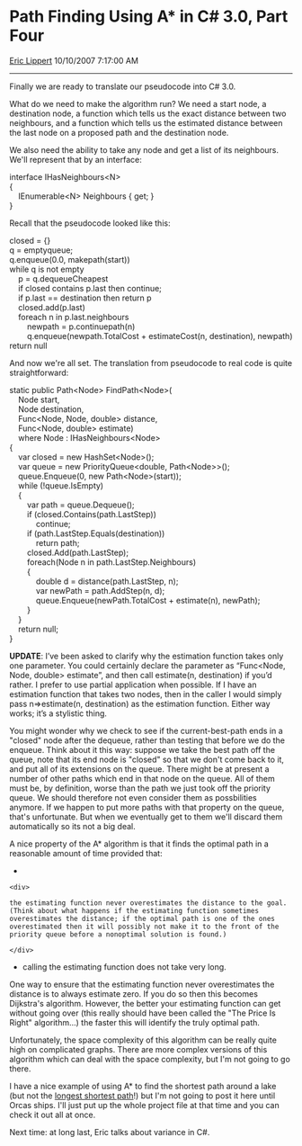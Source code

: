 <div id="page">

# Path Finding Using A\* in C\# 3.0, Part Four

[Eric Lippert](https://social.msdn.microsoft.com/profile/Eric%20Lippert) 10/10/2007 7:17:00 AM

-----

<div id="content">

<div class="mine">

Finally we are ready to translate our pseudocode into C\# 3.0. 

What do we need to make the algorithm run? We need a start node, a destination node, a function which tells us the exact distance between two neighbours, and a function which tells us the estimated distance between the last node on a proposed path and the destination node.

We also need the ability to take any node and get a list of its neighbours. We'll represent that by an interface:

<span class="code"> </span>

interface IHasNeighbours\<N\>   
{  
    IEnumerable\<N\> Neighbours { get; }  
}

Recall that the pseudocode looked like this:

<span class="code"> </span>

closed = {}  
q = emptyqueue;  
q.enqueue(0.0, makepath(start))  
while q is not empty  
    p = q.dequeueCheapest  
    if closed contains p.last then continue;  
    if p.last == destination then return p  
    closed.add(p.last)  
    foreach n in p.last.neighbours  
        newpath = p.continuepath(n)  
        q.enqueue(newpath.TotalCost + estimateCost(n, destination), newpath)  
return null

And now we're all set. The translation from pseudocode to real code is quite straightforward:

<span class="code"> </span>

static public Path\<Node\> FindPath\<Node\>(  
    Node start,  
    Node destination,  
    Func\<Node, Node, double\> distance,  
    Func\<Node, double\> estimate)  
    where Node : IHasNeighbours\<Node\>  
{  
    var closed = new HashSet\<Node\>();  
    var queue = new PriorityQueue\<double, Path\<Node\>\>();  
    queue.Enqueue(0, new Path\<Node\>(start));  
    while (\!queue.IsEmpty)  
    {  
        var path = queue.Dequeue();  
        if (closed.Contains(path.LastStep))  
            continue;  
        if (path.LastStep.Equals(destination))  
            return path;  
        closed.Add(path.LastStep);  
        foreach(Node n in path.LastStep.Neighbours)  
        {  
            double d = distance(path.LastStep, n);  
            var newPath = path.AddStep(n, d);  
            queue.Enqueue(newPath.TotalCost + estimate(n), newPath);  
        }  
    }  
    return null;  
}

**UPDATE**: I’ve been asked to clarify why the estimation function takes only one parameter. You could certainly declare the parameter as “Func\<Node, Node, double\> estimate”, and then call estimate(n, destination) if you’d rather. I prefer to use partial application when possible. If I have an estimation function that takes two nodes, then in the caller I would simply pass n=\>estimate(n, destination) as the estimation function. Either way works; it’s a stylistic thing.

You might wonder why we check to see if the current-best-path ends in a "closed" node after the dequeue, rather than testing that before we do the enqueue. Think about it this way: suppose we take the best path off the queue, note that its end node is "closed" so that we don't come back to it, and put all of its extensions on the queue. There might be at present a number of other paths which end in that node on the queue. All of them must be, by definition, worse than the path we just took off the priority queue. We should therefore not even consider them as possbilities anymore. If we happen to put more paths with that property on the queue, that's unfortunate. But when we eventually get to them we'll discard them automatically so its not a big deal.

A nice property of the A\* algorithm is that it finds the optimal path in a reasonable amount of time provided that:

  - 
    
    <div>
    
    the estimating function never overestimates the distance to the goal. (Think about what happens if the estimating function sometimes overestimates the distance; if the optimal path is one of the ones overestimated then it will possibly not make it to the front of the priority queue before a nonoptimal solution is found.)
    
    </div>

  - calling the estimating function does not take very long.

One way to ensure that the estimating function never overestimates the distance is to always estimate zero. If you do so then this becomes Dijkstra's algorithm. However, the better your estimating function can get without going over (this really should have been called the "The Price Is Right" algorithm...) the faster this will identify the truly optimal path.

Unfortunately, the space complexity of this algorithm can be really quite high on complicated graphs. There are more complex versions of this algorithm which can deal with the space complexity, but I'm not going to go there.

I have a nice example of using A\* to find the shortest path around a lake (but not the [longest shortest path](http://blogs.msdn.com/ericlippert/archive/2004/12/15/whidbey-island-and-bagel-mathematics.aspx)\!) but I'm not going to post it here until Orcas ships. I'll just put up the whole project file at that time and you can check it out all at once.

Next time: at long last, Eric talks about variance in C\#.

</div>

</div>

</div>

